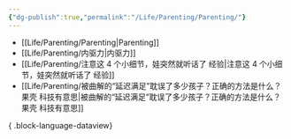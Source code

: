 ```yaml
---
{"dg-publish":true,"permalink":"/Life/Parenting/Parenting/"}
---
```


- [[Life/Parenting/Parenting\|Parenting]]
- [[Life/Parenting/内驱力\|内驱力]]
- [[Life/Parenting/注意这 4 个小细节，娃突然就听话了 经验\|注意这 4 个小细节，娃突然就听话了 经验]]
- [[Life/Parenting/被曲解的“延迟满足”耽误了多少孩子？正确的方法是什么？ 果壳 科技有意思\|被曲解的“延迟满足”耽误了多少孩子？正确的方法是什么？ 果壳 科技有意思]]

{ .block-language-dataview}